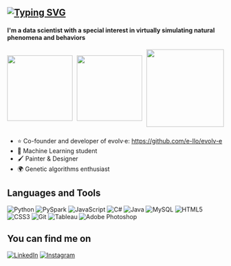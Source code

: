 [![Typing SVG](https://readme-typing-svg.herokuapp.com?font=Fira+Code&weight=700&size=28&duration=2500&pause=5000&color=FFFFFF&random=false&width=750&height=44&lines=Hey!+I'm+Pedro+Heck+:])](https://git.io/typing-svg)
----
#### I'm a data scientist with a special interest in virtually simulating natural phenomena and behaviors

<div style="display: flex; align-items: center; justify-content: space-between; flex-wrap: nowrap; width: 100%;">
  <a href="https://github.com/pedroheck">
    <img align="center" height="152rem" src="https://github-readme-stats.vercel.app/api?username=pedroheck&layout=compact&show_icons=true&theme=radical&text_color=fff&title_color=fff&icon_color=bb2be3&hide_border=true&border_radius=7">
  </a>
  
  <a href="https://github.com/pedroheck">
    <img align="center" height="152rem" src="https://github-readme-streak-stats.herokuapp.com/?user=pedroheck&show_icons=true&theme=radical&text_color=fff&title_color=fff&icon_color=bb2be3&hide_border=true&border_radius=7">
  </a>
  
  <a href="https://github.com/pedroheck">
    <img align="center" height="180rem" src="https://github-readme-stats.vercel.app/api/top-langs/?username=pedroheck&layout=donut&theme=radical&text_color=fff&title_color=fff&icon_color=00c9d4&hide_border=true&border_radius=7&langs_count=5&hide=jupyter%20notebook">
  </a>
</div>



###

- ⭐ Co-founder and developer of evolv·e: https://github.com/e-llo/evolv-e
- 🤖 Machine Learning student
- 🖌️ Painter & Designer
- 🌍 Genetic algorithms enthusiast


## Languages and Tools

![Python](https://img.shields.io/badge/python-%2314354C.svg?style=for-the-badge&logo=python&logoColor=white)
![PySpark](https://img.shields.io/badge/PySpark-%23E25A1C.svg?style=for-the-badge&logo=apachespark&logoColor=white)
![JavaScript](https://img.shields.io/badge/JavaScript-d4bd02?style=for-the-badge&logo=javascript&logoColor=white)
![C#](https://img.shields.io/badge/C%23-239120?style=for-the-badge&logo=csharp&logoColor=white)
![Java](https://img.shields.io/badge/Java-orange?style=for-the-badge&logo=java)
![MySQL](https://img.shields.io/badge/-MySQL-black?style=for-the-badge&logo=mysql)
![HTML5](https://img.shields.io/badge/html5-%23E34F26.svg?style=for-the-badge&logo=html5&logoColor=white)
![CSS3](https://img.shields.io/badge/css3-%231572B6.svg?style=for-the-badge&logo=css3&logoColor=white)
![Git](https://img.shields.io/badge/git-%23F05033.svg?style=for-the-badge&logo=git&logoColor=white)
![Tableau](https://img.shields.io/badge/Tableau-E97627?style=for-the-badge&logo=tableau&logoColor=white)
![Adobe Photoshop](https://img.shields.io/badge/Adobe%20Photoshop-31A8FF?style=for-the-badge&logo=adobephotoshop&logoColor=white)


## You can find me on

[![LinkedIn](https://img.shields.io/badge/LinkedIn-0077B5?style=for-the-badge&logo=linkedin&logoColor=white)](https://www.linkedin.com/in/pedro-heck-145956a3/)
[![Instagram](https://img.shields.io/badge/Instagram-E4405F?style=for-the-badge&logo=instagram&logoColor=white)](https://img.shields.io/badge/Instagram-E4405F?style=for-the-badge&logo=instagram&logoColor=white)
<!-- [![Stack Overflow](https://img.shields.io/badge/Stack_Overflow-FE7A16?style=for-the-badge&logo=stack-overflow&logoColor=white)](https://stackoverflow.com/users/14815276/pedro-heck?tab=profile) -->
